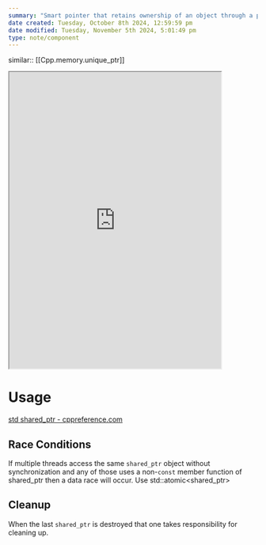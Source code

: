 ```yaml
---
summary: "Smart pointer that retains ownership of an object through a pointer. Several `shared_ptr` objects may own the same object. The object is destroyed when either of the following happen: The last remaining `shared_ptr` is destroyed. The last remaining shared_ptr owning the object is assigned another pointer with the operator= or reset()"
date created: Tuesday, October 8th 2024, 12:59:59 pm
date modified: Tuesday, November 5th 2024, 5:01:49 pm
type: note/component
---
```


similar:: [[Cpp.memory.unique_ptr]]

<iframe src="https://www.reddit.com/r/cpp_questions/comments/qxe9p5/why_use_stdweak_ptr_and_whats_the_difference/" style="width: 85%; height: 600px;"></iframe>

# Usage
[std shared\_ptr - cppreference.com](https://en.cppreference.com/w/cpp/memory/shared_ptr)

## Race Conditions
If multiple threads access the same `shared_ptr` object without synchronization and any of those uses a non-`const` member function of shared_ptr then a data race will occur. Use std::atomic<shared_ptr>

## Cleanup
When the last `shared_ptr` is destroyed that one takes responsibility for cleaning up.


